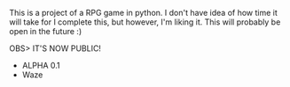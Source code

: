 This is a project of a RPG game in python. 
I don't have idea of how time it will take for I complete this, but however, I'm liking it.
This will probably be open in the future :)

OBS> IT'S NOW PUBLIC!

- ALPHA 0.1
- Waze
